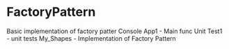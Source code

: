 # FactoryPattern
Basic implementation of factory patter
Console App1 - Main func
Unit Test1 - unit tests
My_Shapes - Implementation of Factory Pattern
